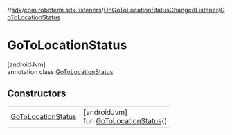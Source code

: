 //[sdk](../../../../index.md)/[com.robotemi.sdk.listeners](../../index.md)/[OnGoToLocationStatusChangedListener](../index.md)/[GoToLocationStatus](index.md)

# GoToLocationStatus

[androidJvm]\
annotation class [GoToLocationStatus](index.md)

## Constructors

| | |
|---|---|
| [GoToLocationStatus](-go-to-location-status.md) | [androidJvm]<br>fun [GoToLocationStatus](-go-to-location-status.md)() |
